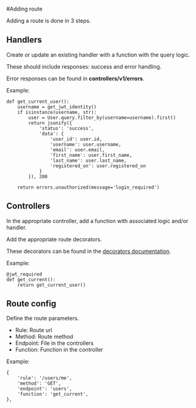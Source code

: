 #Adding route

Adding a route is done in 3 steps.

## Handlers

Create or update an existing handler with a function with the query logic.

These should include responses: success and error handling.

Error responses can be found in __controllers/v1/errors__.

Example:

    def get_current_user():
        username = get_jwt_identity()
        if isinstance(username, str):
            user = User.query.filter_by(username=username).first()
            return jsonify({
                'status': 'success',
                'data': {
                    'user_id': user.id,
                    'username': user.username,
                    'email': user.email,
                    'first_name': user.first_name,
                    'last_name': user.last_name,
                    'registered_on': user.registered_on
                }
            }), 200
    
        return errors.unauthorized(message='login_required')


## Controllers

In the appropriate controller, add a function with associated logic and/or handler.

Add the appropriate route decorators.

These decorators can be found in the [decorators documentation](./decorators.md).

Example:
    
    @jwt_required
    def get_current():
        return get_current_user()
        

## Route config

Define the route parameters.

- Rule: Route url
- Method: Route method
- Endpoint: File in the controllers
- Function: Function in the controller

Example:

    {
        'rule': '/users/me',
        'method': 'GET',
        'endpoint': 'users',
        'function': 'get_current',
    },
